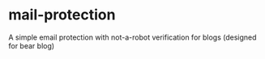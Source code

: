 # mail-protection
A simple email protection with not-a-robot verification for blogs (designed for bear blog)
